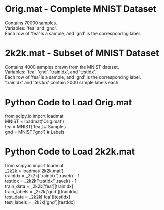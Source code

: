 # Orig.mat - Complete MNIST Dataset
Contains 70000 samples.  
Variables: 'fea' and 'gnd'.  
Each row of 'fea' is a sample, and 'gnd' is the corresponding label.  

# 2k2k.mat - Subset of MNIST Dataset
Contains 4000 samples drawn from the MNIST dataset.  
Variables: 'fea', 'gnd', 'trainIdx', and 'testIdx'.  
Each row of 'fea' is a sample, and 'gnd' is the corresponding label.  
'trainIdx' and 'testIdx' contain 2000 sample labels each.  

# Python Code to Load Orig.mat
  
from scipy.io import loadmat  
MNIST = loadmat('Orig.mat')  
fea = MNIST['fea']  # Samples  
gnd = MNIST['gnd']  # Labels  

# Python Code to Load 2k2k.mat
  
from scipy.io import loadmat  
_2k2k = loadmat('2k2k.mat')  
trainIdx = _2k2k['trainIdx'].ravel() - 1  
testIdx = _2k2k['testIdx'].ravel() - 1  
train_data = _2k2k['fea'][trainIdx]  
train_labels = _2k2k['gnd'][trainIdx]  
test_data = _2k2k['fea'][testIdx]  
test_labels = _2k2k['gnd'][testIdx]  
